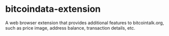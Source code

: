 # bitcoindata-extension
A web browser extension that provides additional features to bitcointalk.org, such as price image, address balance, transaction details, etc.